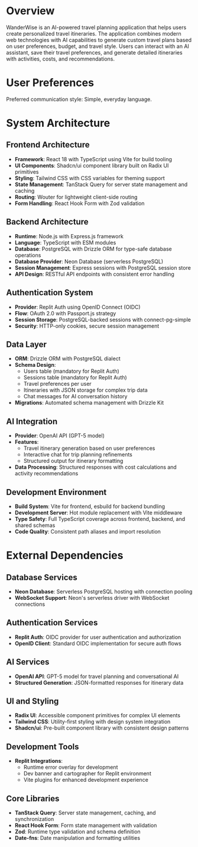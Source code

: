 # Overview

WanderWise is an AI-powered travel planning application that helps users create personalized travel itineraries. The application combines modern web technologies with AI capabilities to generate custom travel plans based on user preferences, budget, and travel style. Users can interact with an AI assistant, save their travel preferences, and generate detailed itineraries with activities, costs, and recommendations.

# User Preferences

Preferred communication style: Simple, everyday language.

# System Architecture

## Frontend Architecture
- **Framework**: React 18 with TypeScript using Vite for build tooling
- **UI Components**: Shadcn/ui component library built on Radix UI primitives
- **Styling**: Tailwind CSS with CSS variables for theming support
- **State Management**: TanStack Query for server state management and caching
- **Routing**: Wouter for lightweight client-side routing
- **Form Handling**: React Hook Form with Zod validation

## Backend Architecture
- **Runtime**: Node.js with Express.js framework
- **Language**: TypeScript with ESM modules
- **Database**: PostgreSQL with Drizzle ORM for type-safe database operations
- **Database Provider**: Neon Database (serverless PostgreSQL)
- **Session Management**: Express sessions with PostgreSQL session store
- **API Design**: RESTful API endpoints with consistent error handling

## Authentication System
- **Provider**: Replit Auth using OpenID Connect (OIDC)
- **Flow**: OAuth 2.0 with Passport.js strategy
- **Session Storage**: PostgreSQL-backed sessions with connect-pg-simple
- **Security**: HTTP-only cookies, secure session management

## Data Layer
- **ORM**: Drizzle ORM with PostgreSQL dialect
- **Schema Design**: 
  - Users table (mandatory for Replit Auth)
  - Sessions table (mandatory for Replit Auth)
  - Travel preferences per user
  - Itineraries with JSON storage for complex trip data
  - Chat messages for AI conversation history
- **Migrations**: Automated schema management with Drizzle Kit

## AI Integration
- **Provider**: OpenAI API (GPT-5 model)
- **Features**:
  - Travel itinerary generation based on user preferences
  - Interactive chat for trip planning refinements
  - Structured output for itinerary formatting
- **Data Processing**: Structured responses with cost calculations and activity recommendations

## Development Environment
- **Build System**: Vite for frontend, esbuild for backend bundling
- **Development Server**: Hot module replacement with Vite middleware
- **Type Safety**: Full TypeScript coverage across frontend, backend, and shared schemas
- **Code Quality**: Consistent path aliases and import resolution

# External Dependencies

## Database Services
- **Neon Database**: Serverless PostgreSQL hosting with connection pooling
- **WebSocket Support**: Neon's serverless driver with WebSocket connections

## Authentication Services
- **Replit Auth**: OIDC provider for user authentication and authorization
- **OpenID Client**: Standard OIDC implementation for secure auth flows

## AI Services  
- **OpenAI API**: GPT-5 model for travel planning and conversational AI
- **Structured Generation**: JSON-formatted responses for itinerary data

## UI and Styling
- **Radix UI**: Accessible component primitives for complex UI elements
- **Tailwind CSS**: Utility-first styling with design system integration
- **Shadcn/ui**: Pre-built component library with consistent design patterns

## Development Tools
- **Replit Integrations**: 
  - Runtime error overlay for development
  - Dev banner and cartographer for Replit environment
  - Vite plugins for enhanced development experience

## Core Libraries
- **TanStack Query**: Server state management, caching, and synchronization
- **React Hook Form**: Form state management with validation
- **Zod**: Runtime type validation and schema definition
- **Date-fns**: Date manipulation and formatting utilities